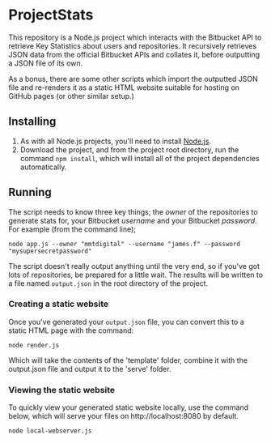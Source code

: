 # ProjectStats
This repository is a Node.js project which interacts with the Bitbucket API to retrieve Key Statistics about users and repositories. It recursively retrieves JSON data from the official Bitbucket APIs and collates it, before outputting a JSON file of its own.

As a bonus, there are some other scripts which import the outputted JSON file and re-renders it as a static HTML website suitable for hosting on GitHub pages (or other similar setup.)

## Installing
1. As with all Node.js projects, you'll need to install [Node.js](https://nodejs.org/en/).
2. Download the project, and from the project root directory, run the command `npm install`, which will install all of the project dependencies automatically.

## Running
The script needs to know three key things; the *owner* of the repositories to generate stats for, your Bitbucket *username* and your Bitbucket *password*. For example (from the command line);

```node app.js --owner "mmtdigital" --username "james.f" --password "mysupersecretpassword"```

The script doesn't really output anything until the very end, so if you've got lots of repositories, be prepared for a little wait.  The results will be written to a file named `output.json` in the root directory of the project.

### Creating a static website
Once you've generated your `output.json` file, you can convert this to a static HTML page with the command:

```node render.js```

Which will take the contents of the 'template' folder, combine it with the output.json file and output it to the 'serve' folder.

### Viewing the static website
To quickly view your generated static website locally, use the command below, which will serve your files on http://localhost:8080 by default.

```node local-webserver.js```
